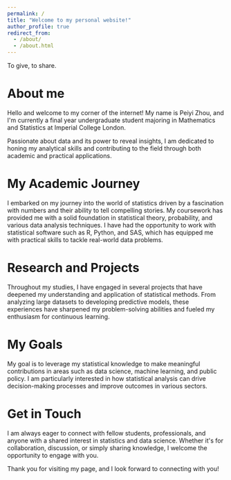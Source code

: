 ```yaml
---
permalink: /
title: "Welcome to my personal website!"
author_profile: true
redirect_from: 
  - /about/
  - /about.html
---
```


To give, to share.

About me
==
Hello and welcome to my corner of the internet! My name is Peiyi Zhou, and I'm currently a final year undergraduate student majoring in Mathematics and Statistics at Imperial College London. 



Passionate about data and its power to reveal insights, I am dedicated to honing my analytical skills and contributing to the field through both academic and practical applications.

My Academic Journey
==

I embarked on my journey into the world of statistics driven by a fascination with numbers and their ability to tell compelling stories. My coursework has provided me with a solid foundation in statistical theory, probability, and various data analysis techniques. I have had the opportunity to work with statistical software such as R, Python, and SAS, which has equipped me with practical skills to tackle real-world data problems.

Research and Projects
==

Throughout my studies, I have engaged in several projects that have deepened my understanding and application of statistical methods. From analyzing large datasets to developing predictive models, these experiences have sharpened my problem-solving abilities and fueled my enthusiasm for continuous learning.

My Goals
==

My goal is to leverage my statistical knowledge to make meaningful contributions in areas such as data science, machine learning, and public policy. I am particularly interested in how statistical analysis can drive decision-making processes and improve outcomes in various sectors.

Get in Touch
==

I am always eager to connect with fellow students, professionals, and anyone with a shared interest in statistics and data science. Whether it's for collaboration, discussion, or simply sharing knowledge, I welcome the opportunity to engage with you.

Thank you for visiting my page, and I look forward to connecting with you!
